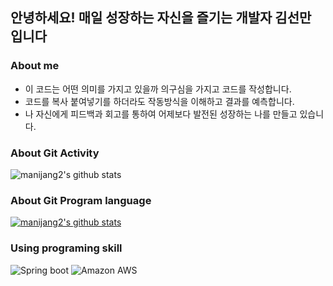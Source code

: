 

## 안녕하세요! 매일 성장하는 자신을 즐기는 개발자 김선만 입니다

### About me
- 이 코드는 어떤 의미를 가지고 있을까 의구심을 가지고 코드를 작성합니다.
- 코드를 복사 붙여넣기를 하더라도 작동방식을 이해하고 결과를 예측합니다.
- 나 자신에게 피드백과 회고를 통하여 어제보다 발전된 성장하는 나를 만들고 있습니다.

<!--
### Project(Spring)
#### Camp
- [댕댕백서(backend)](https://github.com/manijang2/dangdang-backend), [댕댕백서(frontend)](https://github.com/manijang2/dangdang-frontend) : 3차 프로젝트 (`spring`)
-->

### About Git Activity
![manijang2's github stats](https://github-readme-stats.vercel.app/api?username=manijang2&show_icons=true)

### About Git Program language
[![manijang2's github stats](https://github-readme-stats.vercel.app/api/top-langs/?username=manijang2&show_icons=true&hide_border=true&title_color=004386&icon_color=004386&layout=compact)](https://github.com/manijang2)

### Using programing skill
<img alt="Spring boot" src ="https://img.shields.io/badge/Spring Boot-6DB33F.svg?&style=for-the-badge&logo=Spring Boot&logoColor=white"/> <img alt="Amazon AWS" src ="https://img.shields.io/badge/Amazon AWS-f0941e.svg?&style=for-the-badge&logo=Amazon AWS&logoColor=white"/>

